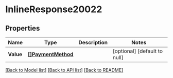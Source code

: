 # InlineResponse20022

## Properties
Name | Type | Description | Notes
------------ | ------------- | ------------- | -------------
**Value** | [**[]PaymentMethod**](paymentMethod.md) |  | [optional] [default to null]

[[Back to Model list]](../README.md#documentation-for-models) [[Back to API list]](../README.md#documentation-for-api-endpoints) [[Back to README]](../README.md)

